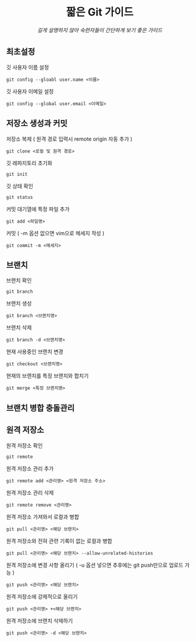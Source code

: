 <div align="center">
    <h1>짧은 Git 가이드</h1>
    <h6>길게 설명하지 않아 숙련자들이 간단하게 보기 좋은 가이드</h6>
</div>

## 최초설정
깃 사용자 이름 설정
```git
git config --gloabl user.name <이름>
```

깃 사용자 이메일 설정
```git
git config --global user.email <이메일>
```

## 저장소 생성과 커밋
저장소 복제 ( 원격 경로 입력시 remote origin 자동 추가 )
```git
git clone <로컬 및 원격 경로>
```

깃 레파지토리 초기화
```git
git init
```

깃 상태 확인
```git
git status
```

커밋 대기열에 특정 파일 추가
```git
git add <파일명>
```

커밋 ( -m 옵션 없으면 vim으로 메세지 작성 )
```git
git commit -m <메세지>
```

## 브랜치
브랜치 확인
```git
git branch
```

브랜치 생성
```git
git branch <브랜치명>
```

브랜치 삭제
```git
git branch -d <브랜치명>
```

현재 사용중인 브랜치 변경
```git
git checkout <브랜치명>
```

현재의 브랜치를 특정 브랜치와 합치기
```git
git merge <특정 브랜치명>
```

## 브랜치 병합 충돌관리


## 원격 저장소
원격 저장소 확인
```git
git remote
```

원격 저장소 관리 추가
```git
git remote add <관리명> <원격 저장소 주소>
```

원격 저장소 관리 삭제
```git
git remote remove <관리명>
```

원격 저장소 가져와서 로컬과 병합
```git
git pull <관리명> <해당 브랜치>
```

원격 저장소와 전혀 관련 기록이 없는 로컬과 병합
```git
git pull <관리명> <해당 브랜치> --allow-unrelated-histories
```

원격 저장소에 변경 사항 올리기 ( -u 옵션 넣으면 추후에는 git push만으로 업로드 가능 )
```git
git push <관리명> <해당 브랜치>
```

원격 저장소에 강제적으로 올리기
```git
git push <관리명> +<해당 브랜치>
```

원격 저장소에 브랜치 삭제하기
```git
git push <관리명> -d <해당 브랜치>
```